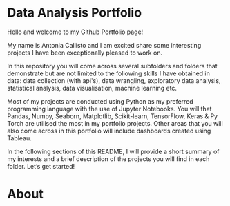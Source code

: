 # Data Analysis Portfolio

Hello and welcome to my Github Portfolio page!

My name is Antonia Callisto and I am excited share some interesting projects I have been exceptionally pleased to work on. 

In this repository you will come across several subfolders and folders that demonstrate but are not limited to the following skills I have obtained in data: data collection (with api's), data wrangling, exploratory data analysis, statistical analysis, data visualisation, machine learning etc. 

Most of my projects are conducted using Python as my preferred programming language with the use of Jupyter Notebooks. You will that Pandas, Numpy, Seaborn, Matplotlib, Scikit-learn, TensorFlow, Keras & Py Torch are utilised the most in my portfolio projects. Other areas that you will also come across in this portfolio will include dashboards created using Tableau. 

In the following sections of this README, I will provide a short summary of my interests and a brief description of the projects you will find in each folder. Let’s get started!
# About
